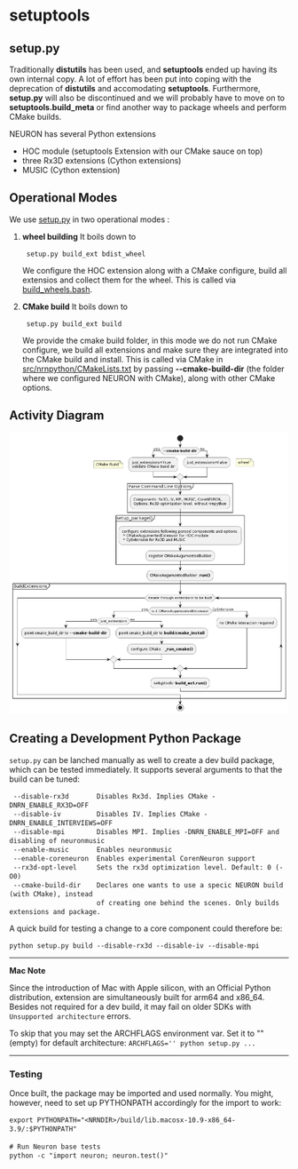 # setuptools

## **setup.py**

Traditionally **distutils** has been used, and **setuptools** ended up having its own internal copy. A lot of effort has been put into coping with the deprecation of **distutils** and accomodating **setuptools**. Furthermore, **setup.py** will also be discontinued and we will probably have to move on to **setuptools.build_meta** or find another way to package wheels and perform CMake builds.

 NEURON has several Python extensions
* HOC module (setuptools Extension with our CMake sauce on top)
* three Rx3D extensions (Cython extensions)
* MUSIC (Cython extension)

## **Operational Modes**

We use [setup.py](../../../setup.py) in two operational modes
:

1) **wheel building**
    It boils down to

        setup.py build_ext bdist_wheel

    We configure the HOC extension along with a CMake configure, build all extensios and collect them for the wheel. This is called via [build_wheels.bash](../../../packaging/python/build_wheels.bash).

2) **CMake build**
    It boils down to

        setup.py build_ext build

    We provide the cmake build folder, in this mode we do not run CMake configure, we build all extensions and make sure they are integrated into the CMake build and install. This is called via CMake in [src/nrnpython/CMakeLists.txt](../../../src/nrnpython/CMakeLists.txt) by passing **--cmake-build-dir** (the folder where we configured NEURON with CMake), along with other CMake options.


## **Activity Diagram**

![](images/setup-py.png)


## Creating a Development Python Package

`setup.py` can be lanched manually as well to create a dev build package, which can be tested
immediately. It supports several arguments to that the build can be tuned:

```
 --disable-rx3d       Disables Rx3d. Implies CMake -DNRN_ENABLE_RX3D=OFF
 --disable-iv         Disables IV. Implies CMake -DNRN_ENABLE_INTERVIEWS=OFF
 --disable-mpi        Disables MPI. Implies -DNRN_ENABLE_MPI=OFF and disabling of neuronmusic
 --enable-music       Enables neuronmusic
 --enable-coreneuron  Enables experimental CorenNeuron support
 --rx3d-opt-level     Sets the rx3d optimization level. Default: 0 (-O0)
 --cmake-build-dir    Declares one wants to use a specic NEURON build (with CMake), instead
                      of creating one behind the scenes. Only builds extensions and package.
```

A quick build for testing a change to a core component could therefore be:
```
python setup.py build --disable-rx3d --disable-iv --disable-mpi
```

---
**Mac Note**

Since the introduction of Mac with Apple silicon, with an Official Python distribution, extension are simultaneously built for arm64 and x86_64. Besides not required for a dev build, it may fail
on older SDKs with `Unsupported architecture` errors.

To skip that you may set the ARCHFLAGS environment var. Set it to "" (empty) for default architecture: `ARCHFLAGS='' python setup.py ...`

---

### Testing

Once built, the package may be imported and used normally. You might, however, need to set up
PYTHONPATH accordingly for the import to work:

```
export PYTHONPATH="<NRNDIR>/build/lib.macosx-10.9-x86_64-3.9/:$PYTHONPATH"

# Run Neuron base tests
python -c "import neuron; neuron.test()"
```
